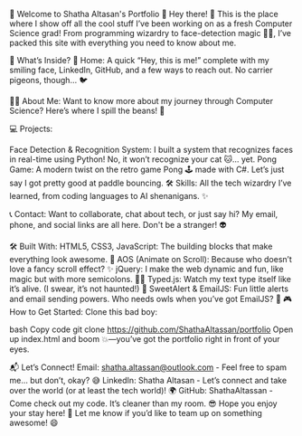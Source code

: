 🎉 Welcome to Shatha Altasan's Portfolio 🎉
Hey there! 👋 This is the place where I show off all the cool stuff I’ve been working on as a fresh Computer Science grad! From programming wizardry to face-detection magic 🧙‍♀️, I’ve packed this site with everything you need to know about me.

🚀 What’s Inside?
🏡 Home: A quick “Hey, this is me!” complete with my smiling face, LinkedIn, GitHub, and a few ways to reach out. No carrier pigeons, though… 🐦

🙋‍♀️ About Me: Want to know more about my journey through Computer Science? Here’s where I spill the beans! 🍲

💻 Projects:

Face Detection & Recognition System: I built a system that recognizes faces in real-time using Python! No, it won’t recognize your cat 🐱... yet.
Pong Game: A modern twist on the retro game Pong 🕹️ made with C#. Let’s just say I got pretty good at paddle bouncing.
🛠️ Skills: All the tech wizardry I’ve learned, from coding languages to AI shenanigans. ✨

📞 Contact: Want to collaborate, chat about tech, or just say hi? My email, phone, and social links are all here. Don't be a stranger! 👽

🛠️ Built With:
HTML5, CSS3, JavaScript: The building blocks that make everything look awesome. 🎨
AOS (Animate on Scroll): Because who doesn’t love a fancy scroll effect? ✨
jQuery: I make the web dynamic and fun, like magic but with more semicolons. 🧙‍♂️
Typed.js: Watch my text type itself like it’s alive. (I swear, it’s not haunted!) 👻
SweetAlert & EmailJS: Fun little alerts and email sending powers. Who needs owls when you’ve got EmailJS? 🦉
🎮 How to Get Started:
Clone this bad boy:

bash
Copy code
git clone https://github.com/ShathaAltassan/portfolio
Open up index.html and boom 💥—you’ve got the portfolio right in front of your eyes.

📬 Let’s Connect!
Email: shatha.altassan@outlook.com - Feel free to spam me... but don’t, okay? 😅
LinkedIn: Shatha Altasan - Let’s connect and take over the world (or at least the tech world)! 🌍
GitHub: ShathaAltassan - Come check out my code. It’s cleaner than my room. 😎
Hope you enjoy your stay here! 🚀 Let me know if you’d like to team up on something awesome! 😄

